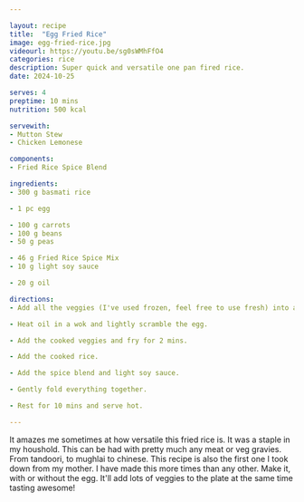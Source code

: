 ```yaml
---

layout: recipe
title:  "Egg Fried Rice"
image: egg-fried-rice.jpg
videourl: https://youtu.be/sg0sWMhFfO4
categories: rice
description: Super quick and versatile one pan fired rice.
date: 2024-10-25

serves: 4
preptime: 10 mins
nutrition: 500 kcal

servewith:
- Mutton Stew
- Chicken Lemonese

components:
- Fried Rice Spice Blend

ingredients:
- 300 g basmati rice

- 1 pc egg

- 100 g carrots
- 100 g beans
- 50 g peas

- 46 g Fried Rice Spice Mix
- 10 g light soy sauce

- 20 g oil

directions:
- Add all the veggies (I've used frozen, feel free to use fresh) into a microwave safe bowl and heat on hign for 15 mins.

- Heat oil in a wok and lightly scramble the egg.

- Add the cooked veggies and fry for 2 mins.

- Add the cooked rice.

- Add the spice blend and light soy sauce.

- Gently fold everything together.

- Rest for 10 mins and serve hot.

---
```


It amazes me sometimes at how versatile this fried rice is. It was a staple in my houshold. This can be had with pretty much any meat or veg gravies. From tandoori, to mughlai to chinese. This recipe is also the first one I took down from my mother. I have made this more times than any other. Make it, with or without the egg. It'll add lots of veggies to the plate at the same time tasting awesome!
